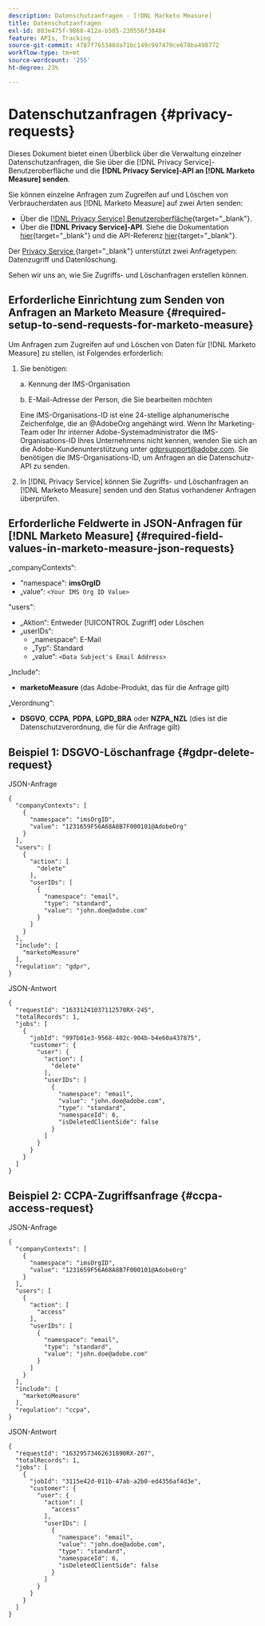 ```yaml
---
description: Datenschutzanfragen - [!DNL Marketo Measure]
title: Datenschutzanfragen
exl-id: 883e475f-9868-412a-b505-230556f38484
feature: APIs, Tracking
source-git-commit: 4787f765348da71bc149c997470ce678ba498772
workflow-type: tm+mt
source-wordcount: '255'
ht-degree: 23%

---
```


# Datenschutzanfragen {#privacy-requests}

Dieses Dokument bietet einen Überblick über die Verwaltung einzelner Datenschutzanfragen, die Sie über die [!DNL Privacy Service]-Benutzeroberfläche und die **[!DNL Privacy Service]-API an [!DNL Marketo Measure] senden**.

Sie können einzelne Anfragen zum Zugreifen auf und Löschen von Verbraucherdaten aus [!DNL Marketo Measure] auf zwei Arten senden:

* Über die [[!DNL Privacy Service] Benutzeroberfläche](https://experienceleague.adobe.com/docs/experience-platform/privacy/ui/overview.html?lang=de){target="_blank"}.
* Über die **[!DNL Privacy Service]-API**. Siehe die Dokumentation [hier](https://experienceleague.adobe.com/docs/experience-platform/privacy/api/overview.html?lang=de){target="_blank"} und die API-Referenz [hier](https://developer.adobe.com/experience-platform-apis/references/privacy-service/){target="_blank"}.

Der [Privacy Service ](https://experienceleague.adobe.com/docs/experience-platform/privacy/home.html?lang=de){target="_blank"} unterstützt zwei Anfragetypen: Datenzugriff und Datenlöschung.

Sehen wir uns an, wie Sie Zugriffs- und Löschanfragen erstellen können.

## Erforderliche Einrichtung zum Senden von Anfragen an Marketo Measure {#required-setup-to-send-requests-for-marketo-measure}

Um Anfragen zum Zugreifen auf und Löschen von Daten für [!DNL Marketo Measure] zu stellen, ist Folgendes erforderlich:

1. Sie benötigen:

   a. Kennung der IMS-Organisation

   b. E-Mail-Adresse der Person, die Sie bearbeiten möchten

   Eine IMS-Organisations-ID ist eine 24-stellige alphanumerische Zeichenfolge, die an @AdobeOrg angehängt wird. Wenn Ihr Marketing-Team oder Ihr interner Adobe-Systemadministrator die IMS-Organisations-ID Ihres Unternehmens nicht kennen, wenden Sie sich an die Adobe-Kundenunterstützung unter gdprsupport@adobe.com. Sie benötigen die IMS-Organisations-ID, um Anfragen an die Datenschutz-API zu senden.

1. In [!DNL Privacy Service] können Sie Zugriffs- und Löschanfragen an [!DNL Marketo Measure] senden und den Status vorhandener Anfragen überprüfen.

## Erforderliche Feldwerte in JSON-Anfragen für [!DNL Marketo Measure] {#required-field-values-in-marketo-measure-json-requests}

„companyContexts“:

* &quot;namespace&quot;: **imsOrgID**
* „value“: `<Your IMS Org ID Value>`

&quot;users&quot;:

* „Aktion“: Entweder [!UICONTROL Zugriff] oder Löschen
* „userIDs“:
   * „namespace“: E-Mail
   * „Typ“: Standard
   * „value“: `<Data Subject's Email Address>`

„Include“:

* **marketoMeasure** (das Adobe-Produkt, das für die Anfrage gilt)

„Verordnung“:

* **DSGVO**, **CCPA**, **PDPA**, **LGPD_BRA** oder **NZPA_NZL** (dies ist die Datenschutzverordnung, die für die Anfrage gilt)

## Beispiel 1: DSGVO-Löschanfrage {#gdpr-delete-request}

JSON-Anfrage

```text
{
  "companyContexts": [
    {
      "namespace": "imsOrgID",
      "value": "1231659F56A68A8B7F000101@AdobeOrg"
    }
  ],
  "users": [
    {
      "action": [
        "delete"
      ],
      "userIDs": [
        {
          "namespace": "email",
          "type": "standard",
          "value": "john.doe@adobe.com"
        }
      ]
    }
  ],
  "include": [
    "marketoMeasure"
  ],
  "regulation": "gdpr",
}
```

JSON-Antwort

```text
{
  "requestId": "16331241037112570RX-245",
  "totalRecords": 1,
  "jobs": [
    {
      "jobId": "997b01e3-9568-402c-904b-b4e60a437875",
      "customer": {
        "user": {
          "action": [
            "delete"
          ],
          "userIDs": [
            {
              "namespace": "email",
              "value": "john.doe@adobe.com",
              "type": "standard",
              "namespaceId": 6,
              "isDeletedClientSide": false
            }
          ]
        }
      }
    }
  ]
}
```

## Beispiel 2: CCPA-Zugriffsanfrage {#ccpa-access-request}

JSON-Anfrage

```text
{
  "companyContexts": [
    {
      "namespace": "imsOrgID",
      "value": "1231659F56A68A8B7F000101@AdobeOrg"
    }
  ],
  "users": [
    {
      "action": [
        "access"
      ],
      "userIDs": [
        {
          "namespace": "email",
          "type": "standard",
          "value": "john.doe@adobe.com"
        }
      ]
    }
  ],
  "include": [
    "marketoMeasure"
  ],
  "regulation": "ccpa",
}
```

JSON-Antwort

```text
{
  "requestId": "16329573462631890RX-207",
  "totalRecords": 1,
  "jobs": [
    {
      "jobId": "3115e42d-011b-47ab-a2b0-ed4356af4d3e",
      "customer": {
        "user": {
          "action": [
            "access"
          ],
          "userIDs": [
            {
              "namespace": "email",
              "value": "john.doe@adobe.com",
              "type": "standard",
              "namespaceId": 6,
              "isDeletedClientSide": false
            }
          ]
        }
      }
    }
  ]
}
```
